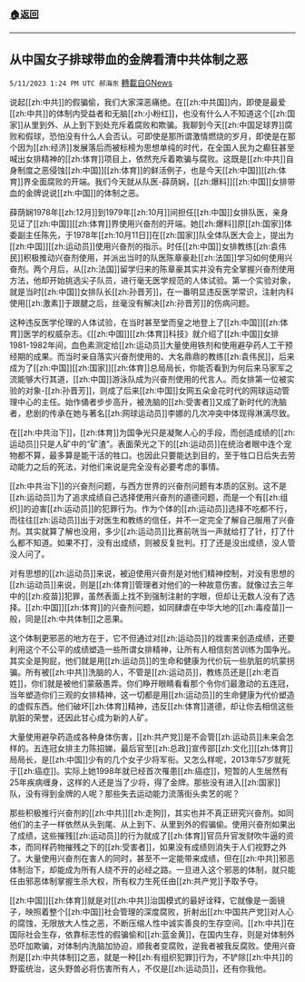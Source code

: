 ###  [:house:返回](README.md)
---


## 从中国女子排球带血的金牌看清中共体制之恶
`5/11/2023 1:24 PM UTC 郝海东` [轉載自GNews](https://gnews.org/articles/1292449)


说起[[zh:中共]]的假骗偷，我们大家深恶痛绝。在[[zh:中共国]]内，即使是最爱[[zh:中共]]的体制内受益者和无脑[[zh:小粉红]]，也没有什么人不知道这个[[zh:国家]]从里到外、从上到下到处充斥着腐败和欺骗。我聊到今天[[zh:中国足球界]]腐败和假球，恐怕没有什么人会否认。可即使是那所谓激情燃烧的岁月，即使是在那个因为[[zh:经济]]发展落后而被标榜为思想单纯的时代，在全国人民为之癫狂甚至喊出女排精神的[[zh:体育]]项目上，依然充斥着欺骗与腐败。这既是[[zh:中共]]自身制度之恶侵蚀[[zh:中国]][[zh:体育]]的鲜活例子，也是今天[[zh:中国]][[zh:体育]]界全面腐败的开端。我们今天就从队医-薛荫娴，[[zh:爆料]][[zh:中国]]女排带血的金牌说说[[zh:中国]]的体制之恶。

薛荫娴1978年[[zh:12月]]到1979年[[zh:10月]]间担任[[zh:中国]]女排队医，亲身见证了[[zh:中国]][[zh:体育]]界使用兴奋剂的开端。她[[zh:爆料]]原[[zh:国家]]体委副主任陈先，于1978年[[zh:10月11日]]在[[zh:国家]]队全体队医大会上，提出为[[zh:中国]][[zh:运动员]]使用兴奋剂的指示。时任[[zh:中国]]女排教练[[zh:袁伟民]]积极推动兴奋剂使用，并派出当时的队医陈章豪赴[[zh:法国]]学习如何使用兴奋剂。两个月后，从[[zh:法国]]留学归来的陈章豪其实并没有完全掌握兴奋剂使用方法，他却开始挑选尖子队员，进行毫无医学规范的人体试验。第一个实验对象，就是当时[[zh:中国]]女排队长[[zh:孙晋芳]]，在一番明显违反医学常识，注射内科使用[[zh:激素]]于跟腱之后，丝毫没有解决[[zh:孙晋芳]]的伤病问题。

这种违反医学伦理的人体试验，在当时甚至堂而皇之地登上了[[zh:中国]][[zh:体育]]医学的权威杂志。《[[zh:中国]][[zh:体育]]科技》就介绍了[[zh:中国]]女排1981-1982年间，血色素测定给[[zh:运动员]]大量使用铁剂和使用避孕药人工干预经期的成果。而当时亲自落实兴奋剂使用的、大名鼎鼎的教练[[zh:袁伟民]]，后来成为了[[zh:中国]][[zh:国家]][[zh:体育]]总局局长，你能否看到为何后来马家军之流能够大行其道，[[zh:中国]]游泳队成为兴奋剂使用的代言人。而女排第一位被实验的对象\-[[zh:孙晋芳]]，则成了后来[[zh:中国]]女网五朵金花时代的网球运动管理中心的主任。始作俑者步步高升，被洗脑的[[zh:受害者]]又成了新时代的洗脑者，悲剧的传承在她与著名[[zh:网球运动员]]李娜的几次冲突中体现得淋漓尽致。

在[[zh:中共治下]]，[[zh:体育]]为国争光只是凝聚人心的手段，而创造成绩的[[zh:运动员]]只是人矿中的“矿渣”。表面荣光之下的[[zh:运动员]]在统治者眼中连个宠物都不算，最多算是能干活的牲口。也因此只要能达到目的，至于牲口日后失去劳动能力之后的死法，对他们来说是完全没有必要考虑的事情。

[[zh:中共治下]]的兴奋剂问题，与西方世界的兴奋剂问题有本质的区别。这不是[[zh:运动员]]为了追求成绩自己选择使用兴奋剂的道德问题，而是一个有[[zh:组织]]的迫害[[zh:运动员]]的犯罪行为。作为个体的[[zh:运动员]]选择不吃都不行，而往往[[zh:运动员]]出于对医生和教练的信任，并不一定完全了解自己服用了兴奋剂。其实就算了解也没用，多少[[zh:运动员]]比赛前咣当一声就给打了针，打了什么都不知道。如果不打，没有出成绩，则被反复批判。打了还是没出成绩，没人管没人问了。

对有思想的[[zh:运动员]]来说，被迫使用兴奋剂是对他们精神控制，对没有思想的[[zh:运动员]]来说，则是[[zh:体育]]管理者对他们的一种故意伤害。就像过去三年中的[[zh:疫苗]]犯罪，虽然表面上找不到强制注射的字眼，但却让无数人没有了选择。[[zh:中国]][[zh:体育]]的兴奋剂问题，如同肆虐在中华大地的[[zh:毒疫苗]]一般，同是[[zh:中共体制]]之恶果。

这个体制更邪恶的地方在于，它不但通过对[[zh:运动员]]的戕害来创造成绩，还要利用这个不公平的成绩塑造一些所谓女排精神，让所有人相信刻苦训练为国争光。其实全是狗屁，他们就是用[[zh:运动员]]的生命和健康为代价玩一些肮脏的坑蒙拐骗。所有被[[zh:中共]]洗脑的人，不管是[[zh:运动员]]，教练员还是[[zh:老百姓]]，你们就是被他们蒙蔽愚弄。你们睁开眼睛看看那个令你们最激动的五连冠，当年塑造你们三观的女排精神，这一切都是用[[zh:运动员]]的生命健康为代价塑造的虚假东西。他们破坏[[zh:体育]]精神，违反[[zh:体育]]道德，却让你去相信这些肮脏的荣誉，还因此甘心成为新的人矿。

大量使用避孕药造成各种身体伤害，[[zh:共产党]]是不会管[[zh:运动员]]未来会怎样的。五连冠女排主力陈招娣，最后官至[[zh:总政]]宣传部[[zh:文化]][[zh:体育]]局局长，是[[zh:中国]]少有的几个女子少将军衔。又怎么样呢，2013年57岁就死于[[zh:癌症]]。实际上她1998年就已经首次罹患[[zh:癌症]]，短暂的人生居然有25年疾病缠身，这样的人还是当了少将，得了金牌。那些没有进入[[zh:国家]]队，没有得到金牌的人呢？那些失去运动能力流落街头卖艺的呢？

那些积极推行兴奋剂的[[zh:中共]][[zh:走狗]]，其实也并不真正研究兴奋剂。如同他们的主子一样依然从头到尾、从上到下、从里到外的假骗偷。使用兴奋剂如果出了成绩，这些摧残[[zh:运动员]]的行为就成了[[zh:体育]]官员升官发财吹牛逼的资本，而同样药物摧残之下的[[zh:受害者]]，如果没有成绩则消失于人们视野之外了。大量使用兴奋剂在害人的同时，甚至不一定能带来成绩，但在[[zh:中共]]邪恶体制治下，却能成为所有人绕不开的必经之路。一旦进入这个邪恶的体制，就只能任由邪恶体制掌握生杀大权，所有权力生死任由[[zh:共产党]]予取予夺。

[[zh:中国]][[zh:体育]]就是对[[zh:中共]]治国模式的最好诠释，它就像是一面镜子，映照着整个[[zh:中国]]社会管理的深度腐败，折射出[[zh:中国共产党]]对人心的腐蚀，无限放大人性之恶，不断压缩人性中诚实善良的生存空间。[[zh:中共]]在国际社会生存，依靠标志性的假骗偷和[[zh:蓝金黄]]，在国内生存，则是对体制外恐吓加欺骗，对体制内洗脑加协迫，顺我者变腐败，逆我者被我反腐败。使用兴奋剂是[[zh:中共体制]]之恶，就是一种[[zh:有组织犯罪]]行为，不铲除[[zh:中共]]的野蛮统治，这头野兽必将伤害所有人，不仅是[[zh:运动员]]，还有你我他。

